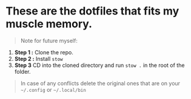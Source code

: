 # These are the dotfiles that fits my muscle memory.

> Note for future myself:

1. **Step 1 :**
   Clone the repo.
2. **Step 2 :**
   Install `stow`
3. **Step 3**
   CD into the cloned directory and run `stow .` in the root of the folder.

> In case of any conflicts delete the original ones that are on your `~/.config` or `~/.local/bin`
